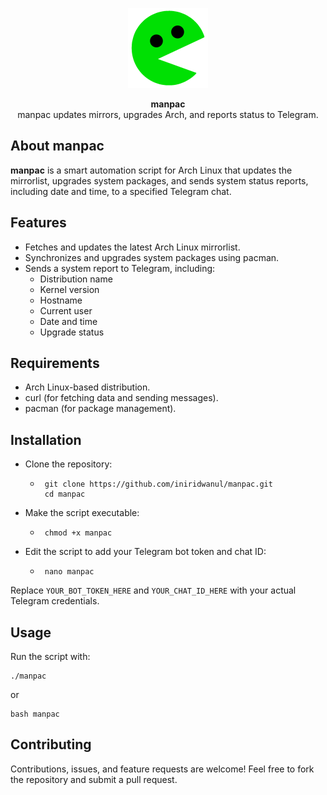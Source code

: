 <p align="center">
<a href="https://github.com/iniridwanul/manpac"><img src="https://raw.githubusercontent.com/iniridwanul/manpac/refs/heads/master/assets/manpac.png" height="128" width="128" alt="manpac"/></a>
</p>

<p align="center">
<b>manpac</b><br/>
manpac updates mirrors, upgrades Arch, and reports status to Telegram.
</p>

## About manpac
**manpac** is a smart automation script for Arch Linux that updates the mirrorlist, upgrades system packages, and sends system status reports, including date and time, to a specified Telegram chat.

## Features
- Fetches and updates the latest Arch Linux mirrorlist.
- Synchronizes and upgrades system packages using pacman.
- Sends a system report to Telegram, including:
   * Distribution name
   * Kernel version
   * Hostname
   * Current user
   * Date and time
   * Upgrade status

## Requirements
- Arch Linux-based distribution.
- curl (for fetching data and sending messages).
- pacman (for package management).

## Installation
* Clone the repository:
   * ```shell
      git clone https://github.com/iniridwanul/manpac.git
      cd manpac
      ```
* Make the script executable:
   * ```shell
      chmod +x manpac
      ```
* Edit the script to add your Telegram bot token and chat ID:
   * ```shell
      nano manpac
      ```
Replace `YOUR_BOT_TOKEN_HERE` and `YOUR_CHAT_ID_HERE` with your actual Telegram credentials.

## Usage
Run the script with:
```shell
./manpac
```

or

```shell
bash manpac
```

## Contributing
Contributions, issues, and feature requests are welcome! Feel free to fork the repository and submit a pull request.